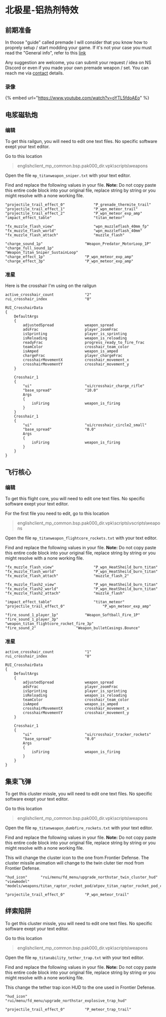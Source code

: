 # 北极星-铝热剂特效

## 前期准备

In thoose "guide" called premade I will consider that you know how to proprely setup / start modding your game. If it's not your case you must read the "General info", refer to this [link](https://noskill.gitbook.io/titanfall2/how-to-start-modding/modding-introduction)

Any suggestion are welcome, you can submit your request / idea on NS Discord or even if you made your own premade weapon / set. You can reach me via [contact](https://noskill.gitbook.io/titanfall2/contact) details.

### 录像

{% embed url="https://www.youtube.com/watch?v=oYTL5fdoAEo" %}

## 电浆磁轨炮

### 编辑

To get this railgun, you will need to edit one text files. No specific software exept your text editor.

Go to this location

> englishclient\_mp\_common.bsp.pak000\_dir.vpk\scripts\weapons

Open the file `mp_titanweapon_sniper.txt` with your text editor.

Find and replace the following values in your file. **Note:** Do not copy paste this entire code block into your original file, replace string by string or you might resolve with a none working file.

```text
"projectile_trail_effect_0"				"P_grenade_thermite_trail"
"projectile_trail_effect_1"				"P_wpn_meteor_trail"
"projectile_trail_effect_2"				"P_wpn_meteor_exp_amp"
"impact_effect_table" 					"titan_meteor"
```

```text
"fx_muzzle_flash_view"					"wpn_muzzleflash_40mm_fp"
"fx_muzzle_flash_world"					"wpn_muzzleflash_40mm"
"fx_muzzle_flash_attach"				"muzzle_flash"
```

```text
"charge_sound_1p"					"Weapon_Predator_MotorLoop_1P"
"charge_full_sound_1p"					"Weapon_Titan_Sniper_SustainLoop"
"charge_effect_1p"					"P_wpn_meteor_exp_amp"
"charge_effect_3p"					"P_wpn_meteor_exp_amp"
```

### 准星

Here is the crosshair I'm using on the railgun

```text
active_crosshair_count				"2"
rui_crosshair_index					"0"

RUI_CrosshairData
{
	DefaultArgs
	{
		adjustedSpread				weapon_spread
		adsFrac 					player_zoomFrac
		isSprinting					player_is_sprinting
		isReloading					weapon_is_reloading
		readyFrac                   progress_ready_to_fire_frac
		teamColor					crosshair_team_color
		isAmped						weapon_is_amped
		chargeFrac                  player_chargeFrac
		crosshairMovementX          crosshair_movement_x
		crosshairMovementY          crosshair_movement_y
	}

	Crosshair_1
	{
		"ui"						"ui/crosshair_charge_rifle"
		"base_spread"				"10.0"
		Args
		{
			isFiring				weapon_is_firing
		}
	}
	Crosshair_1
	{
		"ui"						"ui/crosshair_circle2_small"
		"base_spread"				"0.0"
		Args
		{
			isFiring				weapon_is_firing
		}
	}
}
```

## 飞行核心

### 编辑

To get this flight core, you will need to edit one text files. No specific software exept your text editor.

For the first file you need to edit, go to this location

> englishclient\_mp\_common.bsp.pak000\_dir.vpk\scripts\vscripts\weapons

Open the file `mp_titanweapon_flightcore_rockets.txt` with your text editor.

Find and replace the following values in your file. **Note:** Do not copy paste this entire code block into your original file, replace string by string or you might resolve with a none working file.

```text
"fx_muzzle_flash_view"					"P_wpn_HeatSheild_burn_titan"
"fx_muzzle_flash_world"					"P_wpn_HeatSheild_burn_titan"
"fx_muzzle_flash_attach"				"muzzle_flash_2"

"fx_muzzle_flash2_view"					"P_wpn_HeatSheild_burn_titan"
"fx_muzzle_flash2_world"				"P_wpn_HeatSheild_burn_titan"
"fx_muzzle_flash2_attach"				"muzzle_flash"
```

```text
"impact_effect_table" 					"titan_meteor"
"projectile_trail_effect_0" 				"P_wpn_meteor_exp_amp"
```

```text
"fire_sound_1_player_1p"			"Weapon_Softball_Fire_1P"
"fire_sound_1_player_3p"			"weapon_titan_flightcore_rocket_fire_3p"
"fire_sound_2"					"Weapon_bulletCasings.Bounce"
```

### 准星

```text
active_crosshair_count				"1"
rui_crosshair_index					"0"

RUI_CrosshairData
{
	DefaultArgs
	{
		adjustedSpread				weapon_spread
		adsFrac 					player_zoomFrac
		isSprinting					player_is_sprinting
		isReloading					weapon_is_reloading
		teamColor					crosshair_team_color
		isAmped						weapon_is_amped
		crosshairMovementX          crosshair_movement_x
		crosshairMovementY          crosshair_movement_y
	}

	Crosshair_1
	{
		"ui"						"ui/crosshair_tracker_rockets"
		"base_spread"				"0.0"
		Args
		{
			isFiring				weapon_is_firing
		}
	}
}
```

## 集束飞弹

To get this cluster missle, you will need to edit one text files. No specific software exept your text editor.

Go to this location

> englishclient\_mp\_common.bsp.pak000\_dir.vpk\scripts\weapons

Open the file `mp_titanweapon_dumbfire_rockets.txt` with your text editor.

Find and replace the following values in your file. **Note:** Do not copy paste this entire code block into your original file, replace string by string or you might resolve with a none working file.

This will change the cluster icon to the one from Frontier Defense. The cluster missile animation will change to the twin cluter tier mod from Frontier Defense.

```text
"hud_icon"		"rui/menu/fd_menu/upgrade_northstar_twin_cluster_hud"
"viewmodel"		"models/weapons/titan_raptor_rocket_pod/atpov_titan_raptor_rocket_pod_core.mdl"
```

```text
"projectile_trail_effect_0"			"P_wpn_meteor_trail"
```

## 绊索陷阱

To get this cluster missle, you will need to edit one text files. No specific software exept your text editor.

Go to this location

> englishclient\_mp\_common.bsp.pak000\_dir.vpk\scripts\weapons

Open the file `mp_titanability_tether_trap.txt` with your text editor.

Find and replace the following values in your file. **Note:** Do not copy paste this entire code block into your original file, replace string by string or you might resolve with a none working file.

This change the tether trap icon HUD to the one used in Frontier Defense.

```text
"hud_icon"			"rui/menu/fd_menu/upgrade_northstar_explosive_trap_hud"
```

```text
"projectile_trail_effect_0"			"P_meteor_trap_trail"
```

